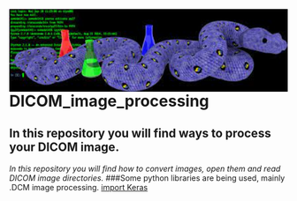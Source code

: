  <img align="right" height="150" src="https://github.com/MariaIsabelli/DICOM_image_processing/blob/main/pythonimg.jpeg"/>      



# DICOM_image_processing
## In this repository you will find ways to process your DICOM image.
*In this repository you will find how to convert images, open them and read DICOM image directories.*
###Some python libraries are being used, mainly .DCM image processing.
[import Keras](https://keras.io/)
